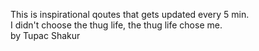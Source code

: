 This is inspirational qoutes that gets updated every 5 min. \
I didn't choose the thug life, the thug life chose me. \
by Tupac Shakur